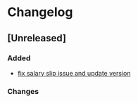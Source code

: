 # Changelog

## [Unreleased]

### Added
- [fix salary slip issue and update version](https://gitlab.com/atri-tech/atri-maintainers/ethal/-/merge_requests/182)

### Changes
